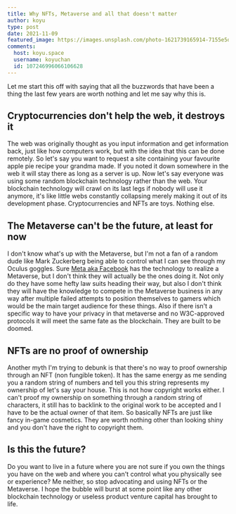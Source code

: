 ```yaml
---
title: Why NFTs, Metaverse and all that doesn't matter
author: koyu
type: post
date: 2021-11-09
featured_image: https://images.unsplash.com/photo-1621739165914-7155e5d4816e?crop=entropy&cs=tinysrgb&fit=max&fm=jpg&ixid=MnwxMTc3M3wwfDF8c2VhcmNofDh8fGVsb24lMjBtdXNrfGVufDB8fHx8MTYzNTYzMDAzNQ&ixlib=rb-1.2.1&q=80&w=2000
comments:
  host: koyu.space
  username: koyuchan
  id: 107246996066106628
---
```


Let me start this off with saying that all the buzzwords that have been a thing the last few years are worth nothing and let me say why this is.

## Cryptocurrencies don't help the web, it destroys it

The web was originally thought as you input information and get information back, just like how computers work, but with the idea that this can be done remotely. So let's say you want to request a site containing your favourite apple pie recipe your grandma made. If you noted it down somewhere in the web it will stay there as long as a server is up. Now let's say everyone was using some random blockchain technology rather than the web. Your blockchain technology will crawl on its last legs if nobody will use it anymore, it's like little webs constantly collapsing merely making it out of its development phase. Cryptocurrencies and NFTs are toys. Nothing else.

## The Metaverse can't be the future, at least for now

I don't know what's up with the Metaverse, but I'm not a fan of a random dude like Mark Zuckerberg being able to control what I can see through my Oculus goggles. Sure [Meta aka Facebook](https://www.bbc.com/news/technology-59083601) has the technology to realize a Metaverse, but I don't think they will actually be the ones doing it. Not only do they have some hefty law suits heading their way, but also I don't think they will have the knowledge to compete in the Metaverse business in any way after multiple failed attempts to position themselves to gamers which would be the main target audience for these things. Also if there isn't a specific way to have your privacy in that metaverse and no W3C-approved protocols it will meet the same fate as the blockchain. They are built to be doomed.

## NFTs are no proof of ownership

Another myth I'm trying to debunk is that there's no way to proof ownership through an NFT (non fungible token). It has the same energy as me sending you a random string of numbers and tell you this string represents my ownership of let's say your house. This is not how copyright works either. I can't proof my ownership on something through a random string of characters, it still has to backlink to the original work to be accepted and I have to be the actual owner of that item. So basically NFTs are just like fancy in-game cosmetics. They are worth nothing other than looking shiny and you don't have the right to copyright them.

## Is this the future?

Do you want to live in a future where you are not sure if you own the things you have on the web and where you can't control what you physically see or experience? Me neither, so stop advocating and using NFTs or the Metaverse. I hope the bubble will burst at some point like any other blockchain technology or useless product venture capital has brought to life.